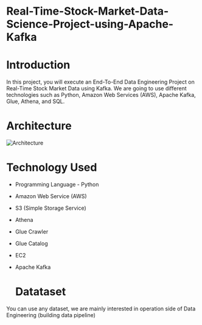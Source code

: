 # Real-Time-Stock-Market-Data-Science-Project-using-Apache-Kafka
# Introduction
In this project, you will execute an End-To-End Data Engineering Project on Real-Time Stock Market Data using Kafka.
We are going to use different technologies such as Python, Amazon Web Services (AWS), Apache Kafka, Glue, Athena, and SQL.

# Architecture
![Architecture](https://github.com/achrafel1/Real-Time-Stock-Market-Data-Science-Project-using-Apache-Kafka/assets/67387987/7028683d-c8d2-49b8-90dd-c6bfff1b76fc)

# Technology Used
- Programming Language - Python
- Amazon Web Service (AWS)
- S3 (Simple Storage Service)
- Athena
- Glue Crawler
- Glue Catalog
- EC2
- Apache Kafka

  # Datataset
 You can use any dataset, we are mainly interested in operation side of Data Engineering (building data pipeline)
